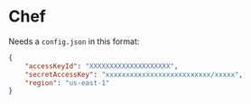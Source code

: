 # Chef

Needs a `config.json` in this format:

```json
{ 
	"accessKeyId": "XXXXXXXXXXXXXXXXXXXX", 
	"secretAccessKey": "xxxxxxxxxxxxxxxxxxxxxxxxxx/xxxxx", 
	"region": "us-east-1"
}
```